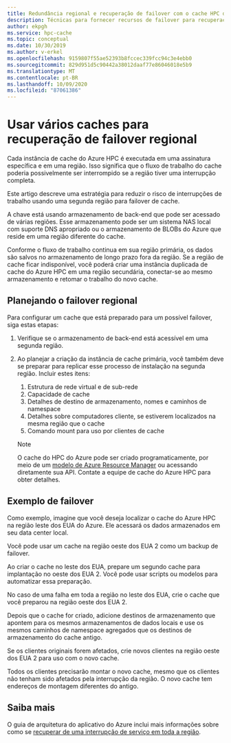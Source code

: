 ```yaml
---
title: Redundância regional e recuperação de failover com o cache HPC do Azure
description: Técnicas para fornecer recursos de failover para recuperação de desastre com o cache HPC do Azure
author: ekpgh
ms.service: hpc-cache
ms.topic: conceptual
ms.date: 10/30/2019
ms.author: v-erkel
ms.openlocfilehash: 9159807f55ae52393b8fccec339fcc94c3e4ebb0
ms.sourcegitcommit: 829d951d5c90442a38012daaf77e86046018e5b9
ms.translationtype: MT
ms.contentlocale: pt-BR
ms.lasthandoff: 10/09/2020
ms.locfileid: "87061386"
---
```

# <a name="use-multiple-caches-for-regional-failover-recovery"></a>Usar vários caches para recuperação de failover regional

Cada instância de cache do Azure HPC é executada em uma assinatura específica e em uma região. Isso significa que o fluxo de trabalho do cache poderia possivelmente ser interrompido se a região tiver uma interrupção completa.

Este artigo descreve uma estratégia para reduzir o risco de interrupções de trabalho usando uma segunda região para failover de cache.

A chave está usando armazenamento de back-end que pode ser acessado de várias regiões. Esse armazenamento pode ser um sistema NAS local com suporte DNS apropriado ou o armazenamento de BLOBs do Azure que reside em uma região diferente do cache.

Conforme o fluxo de trabalho continua em sua região primária, os dados são salvos no armazenamento de longo prazo fora da região. Se a região de cache ficar indisponível, você poderá criar uma instância duplicada de cache do Azure HPC em uma região secundária, conectar-se ao mesmo armazenamento e retomar o trabalho do novo cache.

## <a name="planning-for-regional-failover"></a>Planejando o failover regional

Para configurar um cache que está preparado para um possível failover, siga estas etapas:

1. Verifique se o armazenamento de back-end está acessível em uma segunda região.
1. Ao planejar a criação da instância de cache primária, você também deve se preparar para replicar esse processo de instalação na segunda região. Incluir estes itens:

   1. Estrutura de rede virtual e de sub-rede
   1. Capacidade de cache
   1. Detalhes de destino de armazenamento, nomes e caminhos de namespace
   1. Detalhes sobre computadores cliente, se estiverem localizados na mesma região que o cache
   1. Comando mount para uso por clientes de cache

   > [!NOTE]
   > O cache do HPC do Azure pode ser criado programaticamente, por meio de um [modelo de Azure Resource Manager](../azure-resource-manager/templates/overview.md) ou acessando diretamente sua API. Contate a equipe de cache do Azure HPC para obter detalhes.

## <a name="failover-example"></a>Exemplo de failover

Como exemplo, imagine que você deseja localizar o cache do Azure HPC na região leste dos EUA do Azure. Ele acessará os dados armazenados em seu data center local.

Você pode usar um cache na região oeste dos EUA 2 como um backup de failover.

Ao criar o cache no leste dos EUA, prepare um segundo cache para implantação no oeste dos EUA 2. Você pode usar scripts ou modelos para automatizar essa preparação.

No caso de uma falha em toda a região no leste dos EUA, crie o cache que você preparou na região oeste dos EUA 2.

Depois que o cache for criado, adicione destinos de armazenamento que apontem para os mesmos armazenamentos de dados locais e use os mesmos caminhos de namespace agregados que os destinos de armazenamento do cache antigo.

Se os clientes originais forem afetados, crie novos clientes na região oeste dos EUA 2 para uso com o novo cache.

Todos os clientes precisarão montar o novo cache, mesmo que os clientes não tenham sido afetados pela interrupção da região. O novo cache tem endereços de montagem diferentes do antigo.

## <a name="learn-more"></a>Saiba mais

O guia de arquitetura do aplicativo do Azure inclui mais informações sobre como se [recuperar de uma interrupção de serviço em toda a região](<https://docs.microsoft.com/azure/architecture/resiliency/recovery-loss-azure-region>).
